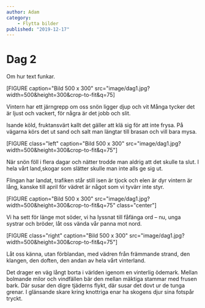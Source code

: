 ```yaml
---
author: Adam
category:
    - Flytta bilder
published: "2019-12-17"
---
```

Dag 2
==================================

Om hur text funkar.

[FIGURE caption="Bild 500 x 300" src="image/dag1.jpg?width=500&height=300&crop-to-fit&q=75]

<!--more-->


Vintern har ett järngrepp om oss
snön ligger djup och vit
Många tycker det är ljust och vackert,
för några är det jobb och slit.

Isande köld, fruktansvärt kallt
det gäller att klä sig för  att inte frysa.
På vägarna körs det ut sand och salt
man längtar till brasan och vill bara  mysa.

[FIGURE class="left" caption="Bild 500 x 300" src="image/dag1.jpg?width=500&height=300&crop-to-fit&q=75"] 

När snön föll i flera dagar och nätter
 trodde man aldrig att det skulle ta slut.
I hela vårt land,skogar som slätter
skulle man inte alls ge sig ut.

Flingan har landat, trafiken står still
isen är tjock och elen är dyr
vintern är lång, kanske till april
för vädret är något som vi tyvärr inte styr.

[FIGURE caption="Bild 500 x 300" src="image/dag1.jpg?width=500&height=300&crop-to-fit&q=75" class="center"]

Vi ha sett för länge mot söder,
vi ha lyssnat till fåfänga ord –
nu, unga systrar och bröder,
låt oss vända vår panna mot nord.

[FIGURE class="right" caption="Bild 500 x 300" src="image/dag1.jpg?width=500&height=300&crop-to-fit&q=75"]

Låt oss känna, utan förblandan,
med vädren från främmande strand,
den klangen, den doften, den andan
av hela vårt vinterland.


Det drager en väg långt borta i världen
igenom en vinterlig ödemark.
Mellan bolmande milor och vindfällen bär den
mellan mäktiga stammar med frusen bark.
Där susar den digre tjäderns flykt,
där susar det dovt ur de tunga grenar.
I glänsande skare kring knottriga enar
ha skogens djur sina fotspår tryckt.
